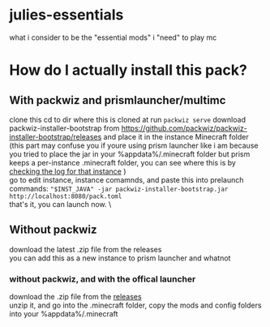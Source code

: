 # julies-essentials
what i consider to be the "essential  mods" i "need" to play mc


# How do I actually install this pack?

## With packwiz and prismlauncher/multimc
clone this 
cd to dir where this is cloned at
run `packwiz serve`
download packwiz-installer-bootstrap from https://github.com/packwiz/packwiz-installer-bootstrap/releases and place it in the instance Minecraft folder \
(this part may confuse you if youre using prism launcher like i am because you tried to place the jar in your %appdata%/.minecraft folder but prism keeps a per-instance .minecraft folder, you can see where this is by [checking the log for that instance](https://files.catbox.moe/rymwss.png) )  \
go to edit instance, instance comamnds, and paste this into prelaunch commands: `"$INST_JAVA" -jar packwiz-installer-bootstrap.jar  http://localhost:8080/pack.toml`  \
that's it, you can launch now.  \

## Without packwiz

download the latest .zip file from the releases  
you can add this as a new instance to prism launcher and whatnot  

### without packwiz, and with the offical launcher  
download the .zip file from the [releases](https://github.com/zoey-on-github/julies-essentials/releases/)  
unzip it, and go into the .minecraft folder, copy the mods and config folders into your %appdata%/.minecraft  

